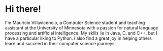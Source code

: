 # Hi there!

I'm Mauricio Villavicencio, a Computer Science student and teaching assistant at the University of Minnesota with a passion for natural language processing and artificial intelligence. My skills lie in Java, C, and C++, but I have a particular liking to Python. I also find a great joy in helping others learn and succeed in their computer science journeys. 
